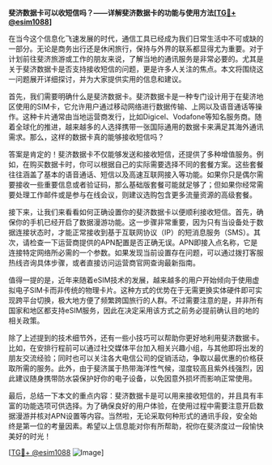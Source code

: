 **斐济数据卡可以收短信吗？——详解斐济数据卡的功能与使用方法[[TG💪+ @esim1088](https://t.me/s/esim1088)]**

在当今这个信息化飞速发展的时代，通信工具已经成为我们日常生活中不可或缺的一部分。无论是商务出行还是休闲旅行，保持与外界的联系都显得尤为重要。对于计划前往斐济旅游或工作的朋友来说，了解当地的通讯服务是非常必要的。尤其是关于斐济数据卡是否支持接收短信的问题，更是许多人关注的焦点。本文将围绕这一问题展开详细探讨，并为大家提供实用的信息和建议。

首先，我们需要明确什么是斐济数据卡。斐济数据卡是一种专门设计用于在斐济地区使用的SIM卡，它允许用户通过移动网络进行数据传输、上网以及语音通话等操作。这种卡片通常由当地运营商发行，比如Digicel、Vodafone等知名服务商。随着全球化的推进，越来越多的人选择携带一张国际通用的数据卡来满足其海外通讯需求。那么，这样的数据卡真的能够接收短信吗？

答案是肯定的！斐济数据卡不仅能够发送和接收短信，还提供了多种增值服务。例如，在购买数据卡时，你可以根据自己的实际需要选择不同的套餐方案。这些套餐往往涵盖了基本的语音通话、短信以及高速互联网接入等功能。如果你只是偶尔需要接收一些重要信息或者验证码，那么基础版套餐可能就足够了；但如果你经常需要处理工作邮件或是参与在线会议，则建议选购包含更多流量资源的高级套餐。

接下来，让我们来看看如何正确设置你的斐济数据卡以便顺利接收短信。首先，确保你的手机已经开启了数据漫游功能。这一步骤非常重要，因为只有当设备处于数据连接状态时，才能正常接收到基于互联网协议（IP）的短消息服务（SMS）。其次，请检查一下运营商提供的APN配置是否正确无误。APN即接入点名称，它是连接特定网络所必需的一个参数。如果发现当前设置存在问题，可以通过拨打客服热线咨询具体步骤，或者直接访问运营商官网查询最新指南。

值得一提的是，近年来随着eSIM技术的发展，越来越多的用户开始倾向于使用虚拟电子SIM卡而非传统的物理卡片。这种方式的优势在于无需更换实体硬件即可实现跨平台切换，极大地方便了频繁跨国旅行的人群。不过需要注意的是，并非所有国家和地区都支持eSIM服务，因此在决定采用该方式之前务必提前确认目的地的相关政策。

除了上述提到的技术细节外，还有一些小技巧可以帮助你更好地利用斐济数据卡。比如，在安排行程前可以通过社交媒体平台加入相关兴趣小组，与其他即将出发的朋友交流经验；同时也可以关注各大电信公司的促销活动，争取以最优惠的价格获取所需的服务。此外，由于斐济属于热带海洋性气候，湿度较高且紫外线强烈，因此建议随身携带防水袋保护好你的电子设备，以免因意外损坏而影响正常使用。

最后，总结一下本文的重点内容：斐济数据卡是可以用来接收短信的，并且具有丰富的功能选项可供选择。为了确保良好的用户体验，在使用过程中需要注意开启数据漫游并核对APN设置等内容。当然啦，无论采取何种形式的通讯手段，安全始终是第一位的考量因素。希望以上信息能对你有所帮助，祝你在斐济度过一段愉快美好的时光！

[[TG💪+ @esim1088](https://t.me/s/esim1088) ![Image](https://i.postimg.cc/4NQfJmqS/Snipaste-2025-05-13-00-14-12.png)]
